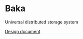 # Baka
Universal distributed storage system

[Design document](https://docs.google.com/document/edit?id=1t853Tcrspol84IYluxWkuZUVwP3VbxTurXZ8a4t7ATM&hl=it#)